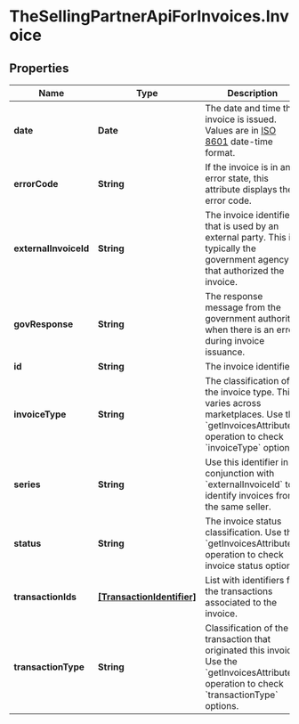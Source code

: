# TheSellingPartnerApiForInvoices.Invoice

## Properties

Name | Type | Description | Notes
------------ | ------------- | ------------- | -------------
**date** | **Date** | The date and time the invoice is issued. Values are in [ISO 8601](https://developer-docs.amazon.com/sp-api/docs/iso-8601) date-time format. | [optional] 
**errorCode** | **String** | If the invoice is in an error state, this attribute displays the error code. | [optional] 
**externalInvoiceId** | **String** | The invoice identifier that is used by an external party. This is typically the government agency that authorized the invoice. | [optional] 
**govResponse** | **String** | The response message from the government authority when there is an error during invoice issuance. | [optional] 
**id** | **String** | The invoice identifier. | [optional] 
**invoiceType** | **String** | The classification of the invoice type. This varies across marketplaces. Use the &#x60;getInvoicesAttributes&#x60; operation to check &#x60;invoiceType&#x60; options. | [optional] 
**series** | **String** | Use this identifier in conjunction with &#x60;externalInvoiceId&#x60; to identify invoices from the same seller. | [optional] 
**status** | **String** | The invoice status classification. Use the &#x60;getInvoicesAttributes&#x60; operation to check invoice status options. | [optional] 
**transactionIds** | [**[TransactionIdentifier]**](TransactionIdentifier.md) | List with identifiers for the transactions associated to the invoice. | [optional] 
**transactionType** | **String** | Classification of the transaction that originated this invoice. Use the &#x60;getInvoicesAttributes&#x60; operation to check &#x60;transactionType&#x60; options. | [optional] 


